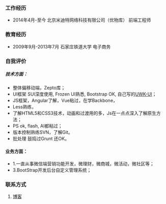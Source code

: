 ### 工作经历
* 2014年4月-至今 北京米迪特网络科技有限公司（优物库） 前端工程师

### 教育经历
* 2009年9月-2013年7月 石家庄铁道大学 电子商务

### 自我评价
##### 技术方面：
  * 整体偏移动端，Zepto库；
  * UI框架 SUI深度使用, Frozen UI熟悉, Bootstrap OK, 自己写的[UWK-UI](https://mingyili.github.io/uwkui/)；
  * JS框架，Angular了解，Vue粘过，在学Backbone，
  * Less熟练，
  * 了解HTML5和CSS3技术，动画和过渡用的多，Js在一点点深入了解原生方法；
  * PS ok, flash, AI都粘过；
  * 版本控制熟练SVN，了解Git。
  * 批处理 鼓捣过Grunt 还OK。

#### 业务方面：
  * 1.一直从事微信端营销功能开发，微理财，微商城，微活动，微社区等；
  * 3.BootStrap开发后台自定义管理系统；
  
### 联系方式
1. [博客](https://mingyili.github.io/)
